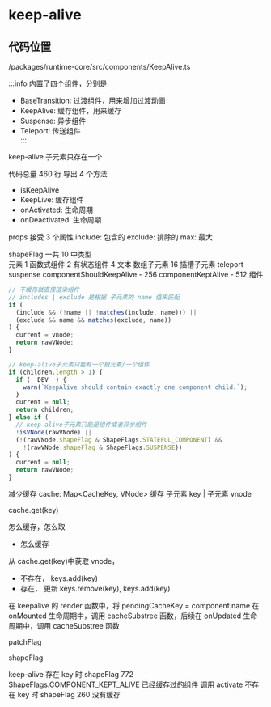 # keep-alive

## 代码位置

/packages/runtime-core/src/components/KeepAlive.ts

:::info
内置了四个组件，分别是:

- BaseTransition: 过渡组件，用来增加过渡动画
- KeepAlive: 缓存组件，用来缓存
- Suspense: 异步组件
- Teleport: 传送组件  
  :::

keep-alive 子元素只存在一个

代码总量 460 行
导出 4 个方法

- isKeepAlive
- KeepLive: 缓存组件
- onActivated: 生命周期
- onDeactivated: 生命周期

props 接受 3 个属性
include: 包含的
exclude: 排除的
max: 最大

shapeFlag 一共 10 中类型  
元素 1
函数式组件 2
有状态组件 4
文本
数组子元素 16
插槽子元素
teleport
suspense
componentShouldKeepAlive - 256
componentKeptAlive - 512
组件

```js
// 不缓存就直接渲染组件
// includes | exclude 是根据 子元素的 name 值来匹配
if (
  (include && (!name || !matches(include, name))) ||
  (exclude && name && matches(exclude, name))
) {
  current = vnode;
  return rawVNode;
}
```

```ts
// keep-alive子元素只能有一个根元素/一个组件
if (children.length > 1) {
  if (__DEV__) {
    warn(`KeepAlive should contain exactly one component child.`);
  }
  current = null;
  return children;
} else if (
  // keep-alive子元素只能是组件或者异步组件
  !isVNode(rawVNode) ||
  (!(rawVNode.shapeFlag & ShapeFlags.STATEFUL_COMPONENT) &&
    !(rawVNode.shapeFlag & ShapeFlags.SUSPENSE))
) {
  current = null;
  return rawVNode;
}
```

减少缓存
cache: Map<CacheKey, VNode> 缓存 子元素 key | 子元素 vnode

cache.get(key)

怎么缓存，怎么取

- 怎么缓存

从 cache.get(key)中获取 vnode，

- 不存在， keys.add(key)
- 存在， 更新 keys.remove(key), keys.add(key)

在 keepalive 的 render 函数中，将 pendingCacheKey = component.name
在 onMounted 生命周期中，调用 cacheSubstree 函数，后续在 onUpdated 生命周期中，调用 cacheSubstree 函数

patchFlag

shapeFlag

keep-alive 存在 key 时 shapeFlag 772 ShapeFlags.COMPONENT_KEPT_ALIVE 已经缓存过的组件 调用 activate
不存在 key 时 shapeFlag 260 没有缓存
